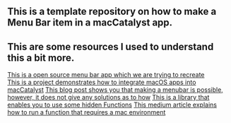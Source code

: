 ## This is a template repository on how to make a Menu Bar item in a macCatalyst app.


##  This are some resources I used to understand this a bit more.
[This is a open source menu bar app which we are trying to recreate](https://github.com/leits/MeetingBar) </br>
[This is a project demonstrates how to integrate macOS apps into macCatalyst](https://github.com/noahsark769/CatalystPlayground)
[This blog post shows you that making a menubar is possible, however, it does not give any solutions as to how](https://www.highcaffeinecontent.com/blog/20190607-Beyond-the-Checkbox-with-Catalyst-and-AppKit)
[This is a library that enables you to use some hidden Functions](https://github.com/mhdhejazi/Dynamic)
[This medium article explains how to run a function that requires a mac environment](https://medium.com/better-programming/how-to-access-the-appkit-api-from-mac-catalyst-apps-2184527020b5)
